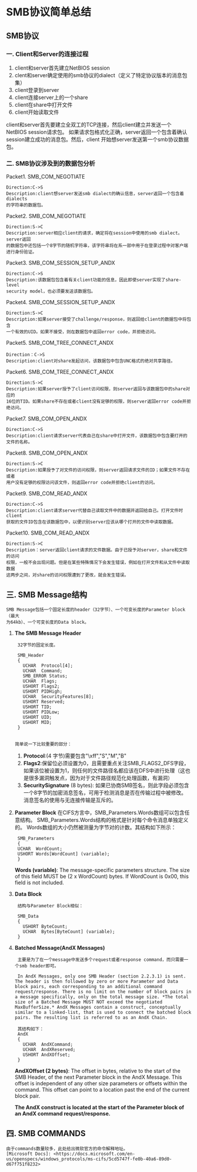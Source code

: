 # 

# SMB协议简单总结


##	SMB协议

### 一. Client和Server的连接过程
1. client和server首先建立NetBIOS session
2. clent和server确定使用的smb协议的dialect（定义了特定协议版本的消息包集）
3. client登录到server
4. client连接server上的一个share
5. client在share中打开文件
6. client开始读取文件

client和server首先要建立全双工的TCP连接，然后client建立并发送一个NetBIOS session请求包。
如果请求包格式化正确，server返回一个包含着确认session建立成功的消息包。然后，client
开始想server发送第一个smb协议数据包。

### 二. SMB协议涉及到的数据包分析

Packet1. SMB_COM_NEGOTIATE

    Direction:C->S
    Description:client想server发送smb dialect的确认信息，server返回一个包含着dialects
    的字符串的数据包。

Packet2. SMB_COM_NEGOTIATE

    Direction:S->C
    Description:server相应client的请求，确定将在session中使用的smb dialect。server返回
    的数据包中还包括一个8字节的随机字符串，该字符串将在系一部中用于在登录过程中对客户端
    进行身份验证。

Packet3. SMB_COM_SESSION_SETUP_ANDX

    Direction:C->S
    Description:该数据包包含着有关client功能的信息，因此即使server实现了share-level
    security model，也必须要发送该数据包。

Packet4. SMB_COM_SESSION_SETUP_ANDX

    Direction:S->C
    Description:如果server接受了challenge/response，则返回给client的数据包中将包含
    一个有效的UID。如果不接受，则在数据包中返回error code，并拒绝访问。


Packet5. SMB_COM_TREE_CONNECT_ANDX

    Direction：C->S
    Description:client对share发起访问，该数据包中包含UNC格式的绝对共享路径。

Packet6. SMB_COM_TREE_CONNECT_ANDX

    Direction:S->C
    Description:如果server授予了client访问权限，则server返回与该数据包中的share对应的
    16位的TID。如果share不存在或者client没有足够的权限，则server返回error code并拒绝访问。

Packet7. SMB_COM_OPEN_ANDX

    Direction:C->S
    Description:client请求server代表自己在share中打开文件，该数据包中包含要打开的文件的名称。

Packet8. SMB_COM_OPEN_ANDX

    Direction:S->C
    Description:如果授予了对文件的访问权限，则server返回请求文件的ID；如果文件不存在或者
    用户没有足够的权限访问该文件，则返回error code并拒绝client的访问。


Packet9. SMB_COM_READ_ANDX

    Direction:C->S
    Description:client请求server代替自己读取文件中的数据并返回给自己。打开文件时client
    获取的文件ID包含在该数据包中，以便识别server应该从哪个打开的文件中读取数据。

Packet10. SMB_COM_READ_ANDX

    Direction:S->C
    Description：server返回client请求的文件数据。由于已授予对server，share和文件的访问
    权限，一般不会出现问题。但是在某些特殊情况下会发生错误，例如在打开文件和从文件中读取数据
    这两步之间，对share的访问权限遭到了更改，就会发生错误。

## 三. SMB Message结构

    SMB Message包括一个固定长度的header（32字节）、一个可变长度的Parameter block（最大
    为64kb）、一个可变长度的Data block。


1. **The SMB Message Header**

        32字节的固定长度。

        SMB_Header
        {
          UCHAR  Protocol[4];
          UCHAR  Command;
          SMB_ERROR Status;
          UCHAR  Flags;
          USHORT Flags2;
          USHORT PIDHigh;
          UCHAR  SecurityFeatures[8];
          USHORT Reserved;
          USHORT TID;
          USHORT PIDLow;
          USHORT UID;
          USHORT MID;
        }


       简单说一下比较重要的部分：

    1. **Protocol**:(4 字节)需要包含"\xff","S","M","B"
    2. **Flags2**:保留位必须设置为0，且需要重点关注SMB_FLAGS2_DFS字段，如果该位被设置为1，则任何的文件路径名都应该在DFS中进行处理（这也是很多漏洞触发点，因为对于文件路径规范化处理函数，有漏洞）
    3. **SecuritySignature** (8 bytes): 如果已协商SMB签名，则此字段必须包含一个8字节的加密消息签名，可用于检测消息是否在传输过程中被修改。 消息签名的使用与无连接传输是互斥的。


2. **Parameter Block**
      在CIFS方言中，SMB_Parameters.Words数组可以包含任意结构。 SMB_Parameters.Words结构的格式是针对每个命令消息单独定义的。 Words数组的大小仍然被测量为字节对的计数。其结构如下所示：

        SMB_Parameters
        {
        UCHAR  WordCount;
        USHORT Words[WordCount] (variable);
        }

      **Words (variable)**: The message-specific parameters structure. The size of this field MUST be (2 x WordCount) bytes. If WordCount is 0x00, this field is not included.


3. **Data Block**

        结构与Parameter Block相似：

        SMB_Data
        {
          USHORT ByteCount;
          UCHAR  Bytes[ByteCount] (variable);
        }


4. **Batched Message(AndX Messages)**

        主要是为了在一个message中发送多个request或者response command，而只需要一个smb header即可。

        In AndX Messages, only one SMB Header (section 2.2.3.1) is sent. The header is then followed by zero or more Parameter and Data block pairs, each corresponding to an additional command request/response. There is no limit on the number of block pairs in a message specifically, only on the total message size. *The total size of a Batched Message MUST NOT exceed the negotiated MaxBufferSize.* AndX Messages contain a construct, conceptually similar to a linked-list, that is used to connect the batched block pairs. The resulting list is referred to as an AndX Chain.

        其结构如下：
        AndX
        {
          UCHAR  AndXCommand;
          UCHAR  AndXReserved;
          USHORT AndXOffset;
        }


    **AndXOffset (2 bytes)**: The offset in bytes, relative to the start of the SMB Header, of the next Parameter block in the AndX Message. This offset is independent of any other size parameters or offsets within the command. This offset can point to a location past the end of the current block pair.

    **The AndX construct is located at the start of the Parameter block of an AndX command request/response.**



## 四. SMB COMMANDS

    由于commands数量较多，此处给出微软官方的命令解释地址。
    [Microsoft Docs]: <https://docs.microsoft.com/en-us/openspecs/windows_protocols/ms-cifs/5cd5747f-fe0b-40a6-89d0-d67f751f8232>



​        


